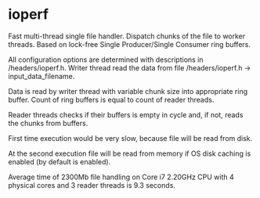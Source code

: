 # ioperf
Fast multi-thread single file handler. Dispatch chunks of the file to worker threads. Based on lock-free Single Producer/Single Consumer ring buffers.

All configuration options are determined with descriptions in /headers/ioperf.h.
Writer thread read the data from file /headers/ioperf.h -> input_data_filename.

Data is read by writer thread with variable chunk size into appropriate ring buffer. Count of ring buffers is equal to count of reader threads.

Reader threads checks if their buffers is empty in cycle and, if not, reads the chunks from buffers.

First time execution would be very slow, because file will be read from disk.

At the second execution file will be read from memory if OS disk caching is enabled (by default is enabled).

Average time of 2300Mb file handling on Core i7 2.20GHz CPU with 4 physical cores and 3 reader threads is 9.3 seconds.
